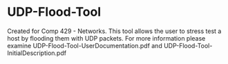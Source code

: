 # UDP-Flood-Tool
Created for Comp 429 - Networks. This tool allows the user to stress test a host by flooding them with UDP packets.
For more information please examine UDP-Flood-Tool-UserDocumentation.pdf and UDP-Flood-Tool-InitialDescription.pdf
